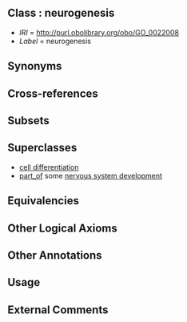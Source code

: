 
## Class : neurogenesis

 * *IRI* = http://purl.obolibrary.org/obo/GO_0022008
 * *Label* = neurogenesis

## Synonyms


## Cross-references


## Subsets


## Superclasses

 * [cell differentiation](../../GO/54/GO_0030154.md)
 * [part_of](../../BFO/50/BFO_0000050.md) some [nervous system development](../../GO/99/GO_0007399.md)

## Equivalencies


## Other Logical Axioms


## Other Annotations


## Usage


## External Comments

